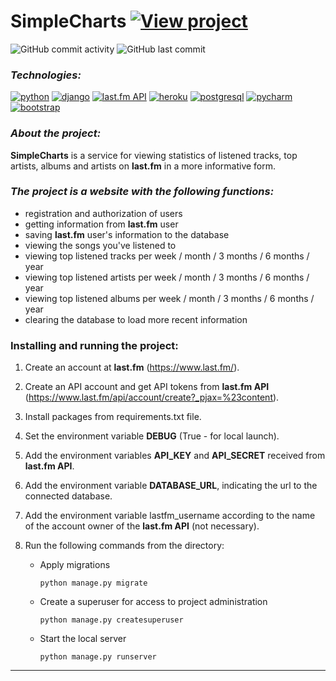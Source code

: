 # SimpleCharts [![View project](https://img.shields.io/badge/view-project-brightgreen)](https://simplechartsgrads.herokuapp.com/)

![GitHub commit activity](https://img.shields.io/github/commit-activity/y/Trivium0911/SimpleCharts?color=brightgreen&style=plastic)
![GitHub last commit](https://img.shields.io/github/last-commit/Trivium0911/SimpleCharts?style=plastic)


### _Technologies:_
[![python](https://img.shields.io/badge/Python-FFD43B?style=for-the-badge&logo=python&logoColor=darkgreen)](https://www.python.org/)
[![django](https://img.shields.io/badge/Django-092E20?style=for-the-badge&logo=django&logoColor=green)](https://docs.djangoproject.com/en/3.2/)
[![last.fm API](https://img.shields.io/badge/last.fm_API-100000?style=for-the-badge&logo=last.fm&logoColor=EA0303&labelColor=121111&color=151515)](https://www.last.fm/api/)
[![heroku](https://img.shields.io/badge/Heroku-430098?style=for-the-badge&logo=heroku&logoColor=white)](https://devcenter.heroku.com/categories/reference)
[![postgresql](https://img.shields.io/badge/PostgreSQL-316192?style=for-the-badge&logo=postgresql&logoColor=white)](https://www.postgresql.org/)
[![pycharm](https://img.shields.io/badge/pycharm-143?style=for-the-badge&logo=pycharm&logoColor=black&color=black&labelColor=green)](https://www.jetbrains.com/ru-ru/pycharm/)
[![bootstrap](https://img.shields.io/badge/Bootstrap-563D7C?style=for-the-badge&logo=bootstrap&logoColor=white)](https://getbootstrap.com/)

### _About the project:_

__SimpleCharts__ is a service for viewing statistics of listened tracks, top artists, albums and artists on __last.fm__ in a more informative form.

### _The project is a website with the following functions:_

* registration and authorization of users
* getting information from __last.fm__ user
* saving __last.fm__ user's information to the database
* viewing the songs you've listened to
* viewing top listened tracks per week / month / 3 months / 6 months / year
* viewing top listened artists per week / month / 3 months / 6 months / year
* viewing top listened albums per week / month / 3 months / 6 months / year
* clearing the database to load more recent information


### Installing and running the project:
1. Create an account at __last.fm__ (https://www.last.fm/).
2. Create an API account and get API tokens from __last.fm API__ (https://www.last.fm/api/account/create?_pjax=%23content).
3. Install packages from requirements.txt file.
4. Set the environment variable __DEBUG__ (True - for local launch).
5. Add the environment variables __API_KEY__ and __API_SECRET__ received from __last.fm API__.
6. Add the environment variable __DATABASE_URL__, indicating the url to the connected database.
7. Add the environment variable lastfm_username according to the name of the account owner of the __last.fm API__ (not necessary).
4. Run the following commands from the directory:

    - Apply migrations
        ```
        python manage.py migrate
        ```
    - Create a superuser for access to project administration
        ```
        python manage.py createsuperuser
        ```
    - Start the local server
        ```
        python manage.py runserver
        ```
---	

